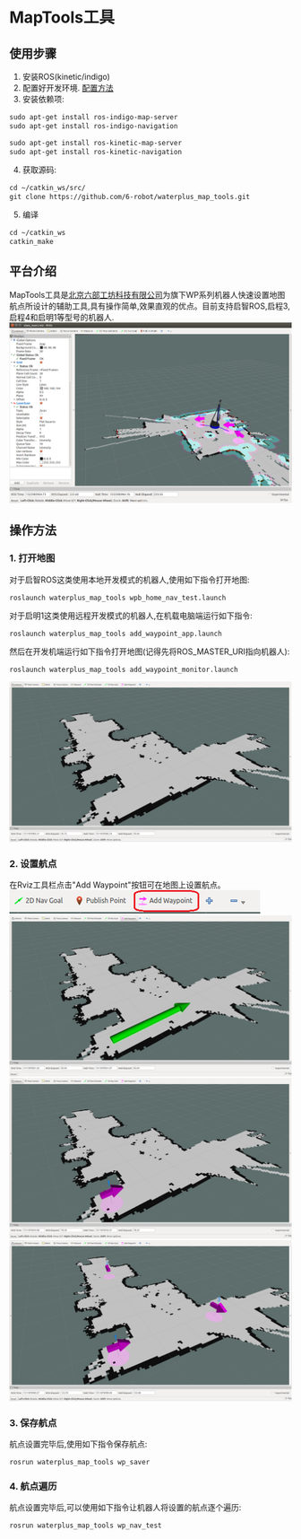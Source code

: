 # MapTools工具

## 使用步骤

1. 安装ROS(kinetic/indigo)
2. 配置好开发环境. [配置方法](http://wiki.ros.org/ROS/Tutorials/InstallingandConfiguringROSEnvironment)
3. 安装依赖项:
```
sudo apt-get install ros-indigo-map-server
sudo apt-get install ros-indigo-navigation
```
```
sudo apt-get install ros-kinetic-map-server
sudo apt-get install ros-kinetic-navigation
```
4. 获取源码:
```
cd ~/catkin_ws/src/
git clone https://github.com/6-robot/waterplus_map_tools.git
```
5. 编译
```
cd ~/catkin_ws
catkin_make
```

## 平台介绍
MapTools工具是[北京六部工坊科技有限公司](http://www.6-robot.com)为旗下WP系列机器人快速设置地图航点所设计的辅助工具,具有操作简单,效果直观的优点。目前支持启智ROS,启程3,启程4和启明1等型号的机器人.
![Nav pic](./media/wpb_home_nav.png)

## 操作方法

### 1. 打开地图
对于启智ROS这类使用本地开发模式的机器人,使用如下指令打开地图:
```
roslaunch waterplus_map_tools wpb_home_nav_test.launch
```
对于启明1这类使用远程开发模式的机器人,在机载电脑端运行如下指令:
```
roslaunch waterplus_map_tools add_waypoint_app.launch
```
然后在开发机端运行如下指令打开地图(记得先将ROS_MASTER_URI指向机器人):
```
roslaunch waterplus_map_tools add_waypoint_monitor.launch
```
![1 pic](./media/map.png)

### 2. 设置航点
在Rviz工具栏点击"Add Waypoint"按钮可在地图上设置航点。
![2 pic](./media/toolbar.png)
![3 pic](./media/add_waypoint.png)
![4 pic](./media/waypoint.png)
![MapTools pic](./media/map_tools.png)

### 3. 保存航点
航点设置完毕后,使用如下指令保存航点:
```
rosrun waterplus_map_tools wp_saver
```

### 4. 航点遍历
航点设置完毕后,可以使用如下指令让机器人将设置的航点逐个遍历:
```
rosrun waterplus_map_tools wp_nav_test
```

